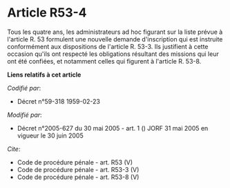 # Article R53-4

Tous les quatre ans, les administrateurs ad hoc figurant sur la liste prévue à l'article R. 53 formulent une nouvelle demande
d'inscription qui est instruite conformément aux dispositions de l'article R. 53-3. Ils justifient à cette occasion qu'ils
ont respecté les obligations résultant des missions qui leur ont été confiées, et notamment celles qui figurent à l'article
R. 53-8.

**Liens relatifs à cet article**

_Codifié par_:

  - Décret n°59-318 1959-02-23

_Modifié par_:

  - Décret n°2005-627 du 30 mai 2005 - art. 1 () JORF 31 mai 2005 en vigueur le  30 juin 2005

_Cite_:

  - Code de procédure pénale - art. R53 (V)
  - Code de procédure pénale - art. R53-3 (V)
  - Code de procédure pénale - art. R53-8 (V)
